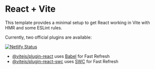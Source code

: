 # React + Vite

This template provides a minimal setup to get React working in Vite with HMR and some ESLint rules.

Currently, two official plugins are available:

[![Netlify Status](https://api.netlify.com/api/v1/badges/f3b5893a-6e93-49a8-80bb-1e2de97c8669/deploy-status)](https://app.netlify.com/sites/rjspositivus/deploys)

- [@vitejs/plugin-react](https://github.com/vitejs/vite-plugin-react/blob/main/packages/plugin-react/README.md) uses [Babel](https://babeljs.io/) for Fast Refresh
- [@vitejs/plugin-react-swc](https://github.com/vitejs/vite-plugin-react-swc) uses [SWC](https://swc.rs/) for Fast Refresh
